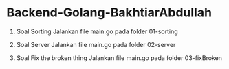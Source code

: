 # Backend-Golang-BakhtiarAbdullah

1. Soal Sorting
Jalankan file main.go pada folder 01-sorting

2. Soal Server
Jalankan file main.go pada folder 02-server

3. Soal Fix the broken thing
Jalankan file main.go pada folder 03-fixBroken